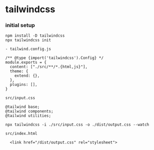 # tailwindcss

### initial setup

```
npm install -D tailwindcss
npx tailwindcss init
```

```
- tailwind.config.js

/** @type {import('tailwindcss').Config} */
module.exports = {
  content: ["./src/**/*.{html,js}"],
  theme: {
    extend: {},
  },
  plugins: [],
}
```

```
src/input.css

@tailwind base;
@tailwind components;
@tailwind utilities;

```

```
npx tailwindcss -i ./src/input.css -o ./dist/output.css --watch
```

```
src/index.html

  <link href="/dist/output.css" rel="stylesheet">
```